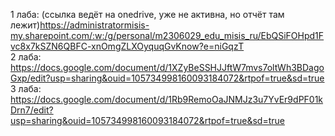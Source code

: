 1 лаба: (ссылка ведёт на onedrive, уже не активна, но отчёт там лежит)https://administratormisis-my.sharepoint.com/:w:/g/personal/m2306029_edu_misis_ru/EbQSiFOHpd1Fvc8x7kSZN6QBFC-xnOmgZLXOyquqGvKnow?e=niGqzT  
2 лаба: https://docs.google.com/document/d/1XZyBeSSHJJftW7mvs7oltWh3BDagoGxp/edit?usp=sharing&ouid=105734998160093184072&rtpof=true&sd=true
3 лаба: https://docs.google.com/document/d/1Rb9RemoOaJNMJz3u7YvEr9dPF01kDrn7/edit?usp=sharing&ouid=105734998160093184072&rtpof=true&sd=true
